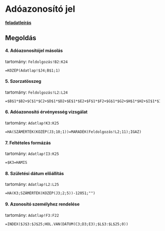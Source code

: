 # Adóazonosító jel
**[feladatleírás](/3_erettsegi/3_excel/2_adoazonosito/adóazonosító%20jel%20-%20a%20feladat%20leírása.pdf)**


## Megoldás

#### 4. Adóazonosítójel másolás
tartomány: ```Feldolgozás!B2:K24```
```excel
=KÖZÉP(Adatlap!$J4;B$1;1)
```

#### 5. Szorzatösszeg
tartomány: ```Feldolgozás!L2:L24```
```excel
=$B$1*$B2+$C$1*$C2+$D$1*$D2+$E$1*$E2+$F$1*$F2+$G$1*$G2+$H$1*$H2+$I$1*$I2+$J$1*$J2
```

#### 6. Adóazonosító érvényesség vizsgálat
tartomány: ```Adatlap!K3:K25```
```excel
=HA(SZÁMÉRTÉK(KÖZÉP(J3;10;1))=MARADÉK(Feldolgozás!L2;11);IGAZ)
```

#### 7. Feltételes formázás
tartomány: ```Adatlap!I3:K25```
```excel
=$K3=HAMIS
```

#### 8. Születési dátum előállítás
tartomány: ```Adatlap!L2:L25```
```excel
=HA(K3;SZÁMÉRTÉK(KÖZÉP(J3;2;5))-12051;"")
```

#### 9. Azonosító személyhez rendelése
tartomány: ```Adatlap!F3:F22```
```excel
=INDEX($J$3:$J$25;HOL.VAN(DÁTUM(C3;D3;E3);$L$3:$L$25;0))
```
